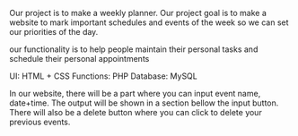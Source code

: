 Our project is to make a weekly planner. Our project goal is to make a website to mark important schedules and events of the week so we can set our priorities of the day.

our functionality is to help people maintain their personal tasks and schedule their personal appointments

UI: HTML + CSS
Functions: PHP
Database: MySQL

In our website, there will be a part where you can input event name, date+time. The output will be shown in a section bellow the input button. There will also be a delete button where you can click to delete your previous events.
